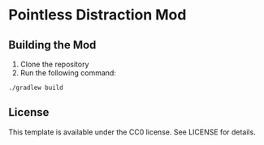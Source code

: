 # Pointless Distraction Mod

## Building the Mod

1. Clone the repository
2. Run the following command:

```
./gradlew build
```

## License

This template is available under the CC0 license. See LICENSE for details.

